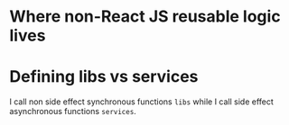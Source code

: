 # Where non-React JS reusable logic lives

# Defining libs vs services

I call non side effect synchronous functions `libs` while I call side effect asynchronous functions `services`.
